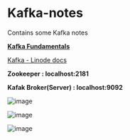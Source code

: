 # Kafka-notes
Contains some Kafka notes

**[Kafka Fundamentals]( https://www.conduktor.io/kafka/kafka-fundamentals)**

[Kafka - Linode docs](https://www.linode.com/docs/guides/what-is-apache-kafka/)

**Zookeeper : localhost:2181**

**Kafak Broker(Server) : localhost:9092**


![image](https://user-images.githubusercontent.com/69865283/190451461-81a175cd-ca2d-4fa9-a160-229c05159a57.png)


![image](https://user-images.githubusercontent.com/69865283/190451613-c33b1a14-5867-48a0-8a90-4ee9174315b1.png)


![image](https://user-images.githubusercontent.com/69865283/190451688-2aef7020-b527-491d-94e4-816e46133c71.png)


